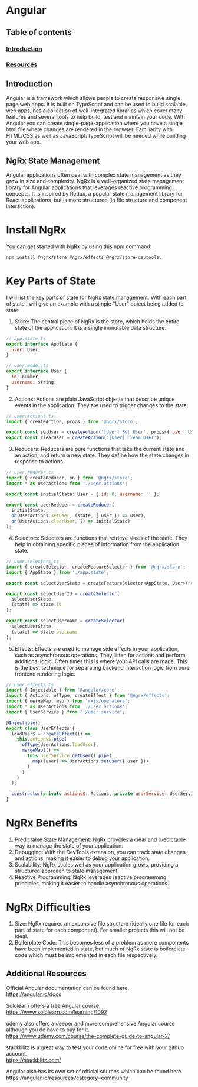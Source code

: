 # Angular

## Table of contents
### [Introduction](#introduction-1)
### [Resources](#resources-1)

## Introduction
Angular is a framework which allows people to create responsive single page web apps. It is built on TypeScript and can be used to build scalable web apps, has a collection of well-integrated libraries which cover many features and several tools to help build, test and maintain your code. With Angular you can create single-page-application where you have a single html file where changes are rendered in the browser. Familiarity with HTML/CSS as well as JavaScript/TypeScript will be needed while building your web app.

## NgRx State Management
Angular applications often deal with complex state management as they grow in size and complexity. NgRx is a well-organized state management library for Angular applications that leverages reactive programming concepts. It is inspired by Redux, a popular state management library for React applications, but is more structured (in file structure and component interaction). 

# Install NgRx
You can get started with NgRx by using this npm command: 
```bash 
npm install @ngrx/store @ngrx/effects @ngrx/store-devtools. 
```

# Key Parts of State
I will list the key parts of state for NgRx state management. With each part of state I will give an example with a simple "User" object being added to state. 
1. Store: The central piece of NgRx is the store, which holds the entire state of the application. It is a single immutable data structure.
``` javascript
// app.state.ts
export interface AppState {
  user: User;
}

// user.model.ts
export interface User {
  id: number;
  username: string;
}
```
2. Actions: Actions are plain JavaScript objects that describe unique events in the application. They are used to trigger changes to the state.
``` javascript
// user.actions.ts
import { createAction, props } from '@ngrx/store';

export const setUser = createAction('[User] Set User', props<{ user: User }>());
export const clearUser = createAction('[User] Clear User');
```
3. Reducers: Reducers are pure functions that take the current state and an action, and return a new state. They define how the state changes in response to actions.
``` javascript
// user.reducer.ts
import { createReducer, on } from '@ngrx/store';
import * as UserActions from './user.actions';

export const initialState: User = { id: 0, username: '' };

export const userReducer = createReducer(
  initialState,
  on(UserActions.setUser, (state, { user }) => user),
  on(UserActions.clearUser, () => initialState)
);
```
4. Selectors: Selectors are functions that retrieve slices of the state. They help in obtaining specific pieces of information from the application state.
``` javascript
// user.selectors.ts
import { createSelector, createFeatureSelector } from '@ngrx/store';
import { AppState } from './app.state';

export const selectUserState = createFeatureSelector<AppState, User>('user');

export const selectUserId = createSelector(
  selectUserState,
  (state) => state.id
);

export const selectUsername = createSelector(
  selectUserState,
  (state) => state.username
);
```
5. Effects: Effects are used to manage side effects in your application, such as asynchronous operations. They listen for actions and perform additional logic. Often times this is where your API calls are made. This is the best technique for separating backend interaction logic from pure frontend rendering logic. 
``` javascript
// user.effects.ts
import { Injectable } from '@angular/core';
import { Actions, ofType, createEffect } from '@ngrx/effects';
import { mergeMap, map } from 'rxjs/operators';
import * as UserActions from './user.actions';
import { UserService } from './user.service';

@Injectable()
export class UserEffects {
  loadUser$ = createEffect(() =>
    this.actions$.pipe(
      ofType(UserActions.loadUser),
      mergeMap(() =>
        this.userService.getUser().pipe(
          map((user) => UserActions.setUser({ user }))
        )
      )
    )
  );

  constructor(private actions$: Actions, private userService: UserService) {}
}
```

# NgRx Benefits
1. Predictable State Management: NgRx provides a clear and predictable way to manage the state of your application.
2. Debugging: With the DevTools extension, you can track state changes and actions, making it easier to debug your application.
3. Scalability: NgRx scales well as your application grows, providing a structured approach to state management.
4. Reactive Programming: NgRx leverages reactive programming principles, making it easier to handle asynchronous operations.

# NgRx Difficulties
1. Size: NgRx requires an expansive file structure (ideally one file for each part of state for each component). For smaller projects this will not be ideal.
2. Boilerplate Code: This becomes less of a problem as more components have been implemented in state, but much of NgRx state is boilerplate code which must be implemented in each file respectively.

## Additional Resources
Official Angular documentation can be found here. \
https://angular.io/docs

Sololearn offers a free Angular course. \
https://www.sololearn.com/learning/1092

udemy also offers a deeper and more comprehensive Angular course although you do have to pay for it. \
https://www.udemy.com/course/the-complete-guide-to-angular-2/

stackblitz is a great way to test your code online for free with your github account. \
https://stackblitz.com/

Angular also has its own set of official sources which can be found here. \
https://angular.io/resources?category=community